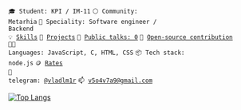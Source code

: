<code>🎓 Student: KPI / IM-11</code>
<code>⚪ Community: Metarhia</code>
<code>👷 Speciality: Software engineer / Backend</code><br>
<code>💡 [Skills](SKILLS.md)</code>
<code>🧻 [Projects](PROJECTS.md)</code>
<code>📢 [Public talks: 0](TALKS.md)</code>
<code>👀 [Open-source contribution](CONTRIBUTION.md)</code><br>
<code>🧑‍💻 Languages: JavaScript, C, HTML, CSS</code>
<code>📦 Tech stack: node.js</code>
<code>🪙 [Rates](RATES.md)</code><br>
<code>💬 telegram: [@vladlm1r](https://telegram.me/your-nikname)</code>
<code>📫 [v5o4v7a9@gmail.com](mailto:your-email)</code>

[![Top Langs](https://github-readme-stats.vercel.app/api/top-langs/?username=vladimirvikulin&layout=compact)](https://github.com/anuraghazra/github-readme-stats)

